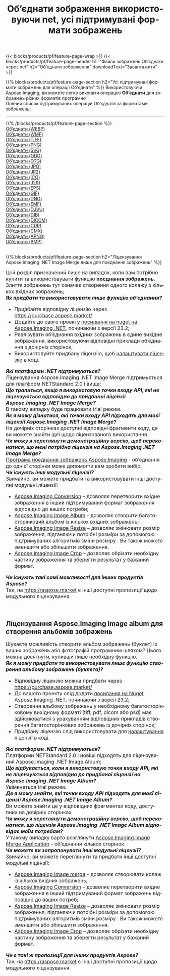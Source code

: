﻿---
title: Об’єднати зображення використовуючи net, усі підтримувані формати зображень 
weight: 3920
url: /uk/net/merge 
lang: uk
langdirlevel: 2
locales: zh-hans,ja,it,ru,de,es,fr,nl,id,lt,pl,pt,vi,tr,ko,zh-hant,ar,hi,th,sv,cs,uk,he
description: Використовуючи Aspose.Imaging, ви можете легко Об’єднати зображення використовуючи  net
---

{{< blocks/products/pf/feature-page-wrap >}}
{{< blocks/products/pf/feature-page-header h1="Файли зображень Об’єднати через net" h2="Об’єднати зображення" downloadText="Завантажити" >}}


{{% blocks/products/pf/feature-page-section  h2="Усі підтримувані формати зображень для операції Об’єднати" %}}
Використовуючи Aspose.Imaging, ви можете легко виконати операцiю **Об’єднати** для  зображень різних форматів програмно
<br/>
Повний список підтримуваних операцій Об’єднати за форматами зображень:
<hr/>
{{% /blocks/products/pf/feature-page-section %}}
<div class="container-fluid productfamilypage bg-gray">
    <div class="convertypes bg-gray agp-content section">
        <div class="container">
		<div class="row other-converters">
		    <div class='col-md-2 other-converter remove-lp remove-rp'><a href="/imaging/uk/net/merge/webp" >Об’єднати (WEBP)</a></div><div class='col-md-2 other-converter remove-lp remove-rp'><a href="/imaging/uk/net/merge/wmf" >Об’єднати (WMF)</a></div><div class='col-md-2 other-converter remove-lp remove-rp'><a href="/imaging/uk/net/merge/tiff" >Об’єднати (TIFF)</a></div><div class='col-md-2 other-converter remove-lp remove-rp'><a href="/imaging/uk/net/merge/png" >Об’єднати (PNG)</a></div><div class='col-md-2 other-converter remove-lp remove-rp'><a href="/imaging/uk/net/merge/svg" >Об’єднати (SVG)</a></div><div class='col-md-2 other-converter remove-lp remove-rp'><a href="/imaging/uk/net/merge/odg" >Об’єднати (ODG)</a></div><div class='col-md-2 other-converter remove-lp remove-rp'><a href="/imaging/uk/net/merge/otg" >Об’єднати (OTG)</a></div><div class='col-md-2 other-converter remove-lp remove-rp'><a href="/imaging/uk/net/merge/jpg" >Об’єднати (JPG)</a></div><div class='col-md-2 other-converter remove-lp remove-rp'><a href="/imaging/uk/net/merge/jp2" >Об’єднати (JP2)</a></div><div class='col-md-2 other-converter remove-lp remove-rp'><a href="/imaging/uk/net/merge/ico" >Об’єднати (ICO)</a></div><div class='col-md-2 other-converter remove-lp remove-rp'><a href="/imaging/uk/net/merge/j2k" >Об’єднати (J2K)</a></div><div class='col-md-2 other-converter remove-lp remove-rp'><a href="/imaging/uk/net/merge/eps" >Об’єднати (EPS)</a></div><div class='col-md-2 other-converter remove-lp remove-rp'><a href="/imaging/uk/net/merge/gif" >Об’єднати (GIF)</a></div><div class='col-md-2 other-converter remove-lp remove-rp'><a href="/imaging/uk/net/merge/dng" >Об’єднати (DNG)</a></div><div class='col-md-2 other-converter remove-lp remove-rp'><a href="/imaging/uk/net/merge/emf" >Об’єднати (EMF)</a></div><div class='col-md-2 other-converter remove-lp remove-rp'><a href="/imaging/uk/net/merge/djvu" >Об’єднати (DJVU)</a></div><div class='col-md-2 other-converter remove-lp remove-rp'><a href="/imaging/uk/net/merge/dib" >Об’єднати (DIB)</a></div><div class='col-md-2 other-converter remove-lp remove-rp'><a href="/imaging/uk/net/merge/dicom" >Об’єднати (DICOM)</a></div><div class='col-md-2 other-converter remove-lp remove-rp'><a href="/imaging/uk/net/merge/cdr" >Об’єднати (CDR)</a></div><div class='col-md-2 other-converter remove-lp remove-rp'><a href="/imaging/uk/net/merge/cmx" >Об’єднати (CMX)</a></div><div class='col-md-2 other-converter remove-lp remove-rp'><a href="/imaging/uk/net/merge/apng" >Об’єднати (APNG)</a></div><div class='col-md-2 other-converter remove-lp remove-rp'><a href="/imaging/uk/net/merge/bmp" >Об’єднати (BMP)</a></div>
                </div>
        </div>
    </div>
</div>
<br/>

{{% blocks/products/pf/feature-page-section  h2="Ліцензування Aspose.Imaging .NET Image Merge лише для поєднання зображень" %}}
<div style="font-size:16px;">
Цей розділ призначений лише на випадок, коли вам потрібно купити та використовувати функцію <b>поєднання зображень</b>. Злиття зображень тут означає створення одного колажу з кількох вхідних зображень; <br/>
<i><b>Як придбати та використовувати лише функцію об’єднання?</b></i>
<ul>
<li>
Придбайте відповідну ліцензію через <a href="https://purchase.aspose.market/">https://purchase.aspose.market/</a>
</li>
<li>
Додайте до свого проекту <a href="https://www.nuget.org/packages/Aspose.Imaging">посилання на nuget на Aspose.Imaging .NET</a>, починаючи з версії 23.2;
</li>
<li>
Реалізувати об’єднання вхідних зображень в єдине вихідне зображення, використовуючи відповідні приклади об’єднання з дочірніх сторінок;
</li>
<li>
Використовуйте придбану ліцензію, щоб <a href="https://docs.aspose.com/imaging/net/licensing/">налаштувати ліцензію</a> в коді.
</li>
</ul>
<i><b>Які платформи .NET підтримуються?</b></i> <br/>
Ліцензування Aspose.Imaging .NET Image Merge підтримується для платформ NETStandard 2.0 і вище;<br/>
<i><b>Що трапиться, якщо я використовую точки входу API, які не ліцензуються відповідно до придбаної ліцензії Aspose.Imaging .NET Image Merge?</b></i><br/>
В такому випадку буде працювати trial режим.<br/>
<i><b>Як я можу дізнатися, які точки входу API підходять для моєї ліцензії Aspose.Imaging .NET Image Merge?</b></i><br/>
На дочірніх сторінках доступні відповідні фрагменти коду, де ви можете знайти ідеї щодо ліцензованого використання.<br/>
<i><b>Чи можу я переглянути демонстраційну версію, щоб переконатися, що мені потрібна ліцензія на Aspose.Imaging .NET Image Merge?</b></i><br/>
<a href="https://products.aspose.app/imaging/uk/image-merge/">Програма поєднання зображень Aspose.Imaging</a> - об’єднання до однієї сторінки може допомогти вам зробити вибір.<br />
<i><b>Чи існують інші модульні ліцензії?</b></i><br/>
Звичайно, ви можете придбати та використовувати інші доступні модульні ліцензії:<br/>
<ul>
<li>
<a href="https://products.aspose.com/imaging/uk/net/conversion/">Aspose.Imaging Conversion</a> – дозволяє перетворити вхідне зображення в інший підтримуваний формат зображення відповідно до ваших потреби;
</li>
<li>
<a href="https://products.aspose.com/imaging/uk/net/merge/">Aspose.Imaging Image Album</a> - дозволяє створити багатосторінковий альбом із кількох вхідних зображень;
</li>
<li>
<a href="https://products.aspose.com/imaging/uk/net/resize/">Aspose.Imaging Image Resize</a> – дозволяє змінювати розмір зображення, підганяючи потрібні розміри за допомогою підтримуваних алгоритмів зміни розміру . Ви також можете зменшити або збільшити зображення.
</li>
<li>
<a href="https://products.aspose.com/imaging/uk/net/crop/">Aspose.Imaging Image Crop</a> – дозволяє обрізати необхідну частину зображення та зберегти результат у бажаний формат.
</li>
</ul>
<i><b>Чи існують такі самі можливості для інших продуктів Aspose?</b></i><br/>
Так, на <a href="https://aspose.market">https://aspose.market</a> є інші доступні пропозиції щодо модульного ліцензування.
</div>
<br/>

<br/>
<h2>Ліцензування Aspose.Imaging Image album для створення альбомів зображень</h2>
<div style="font-size:16px;">
Шукаєте можливість створити альбом зображень (буклет) із ваших зображень або фотографій програмним шляхом? Цього можна досягнути, купивши лише необхідну функцію.<br/>
<i><b>Як я можу придбати та використовувати лише функцію створення альбому зображень (буклета)?</b></i>
<ul>
<li>
Відповідну ліцензію можна придбати через <a href="https://purchase.aspose.market/">https://purchase.aspose.market/</a>
</li>
<li>
До вашого проекту слід додати <a href="https://www.nuget.org/packages/Aspose.Imaging">посилання на Nuget</a> Aspose.Imaging .NET, починаючи з версії 23.2;
</li>
<li>
Створення альбому зображень у необхідному багатосторінковому вихідному форматі (tiff, pdf, dicom або psd) має здійснюватися з урахуванням відповідних прикладів створення багатосторінкових зображень із дочірніх сторінок;
</li>
<li>
Придбану ліцензію слід використовувати для <a href="https://docs.aspose.com/imaging/net/licensing/">налаштування ліцензії</a> в коді.
</li>
</ul>
<i><b>Які платформи .NET підтримуються?</b></i> <br/>
Платформи NETStandard 2.0 і новіші підходять для ліцензування Aspose.Imaging .NET Image Album;<br/>
<i><b>Що відбувається, коли я використовую точки входу API, які не ліцензуються відповідно до придбаної ліцензії на Aspose.Imaging .NET Image Album?</b></i><br/>
Увімкнеться trial режим.<br/>
<i><b>Де я можу знайти, які точки входу API підходять для моєї ліцензії Aspose.Imaging .NET Image Album?</b></i><br/>
Ви можете знайти це у відповідних фрагментах коду, доступних на дочірніх сторінках<br/>
<i><b>Чи можу я переглянути демонстраційну версію, щоб переконатися, що ліцензія Aspose.Imaging .NET Image Album відповідає моїм потребам?</b></i><br/>
У такому випадку варто розглянути <a href="https://products.aspose.app/imaging/uk/image-merge/">Aspose.Imaging Image Merge Application</a> - об’єднання кількох сторінок. <br/>
<i><b>Чи можете ви запропонувати інші модульні ліцензії?</b></i><br/>
Звичайно, ви можете переглянути та придбати інші доступні модульні ліцензії:<br/>
<ul>
<li>
<a href="https://products.aspose.com/imaging/uk/net/merge/">Aspose.Imaging Image merge</a> - дозволяє створювати колаж із кількох вхідних зображень;
</li>
<li>
<a href="https://products.aspose.com/imaging/uk/net/conversion/">Aspose.Imaging Conversion</a> – дозволяє перетворити вхідне зображення в інший підтримуваний формат зображень відповідно до ваших потреб;
</li>
<li>
<a href="https://products.aspose.com/imaging/uk/net/resize/">Aspose.Imaging Image Resize</a> – дозволяє змінювати розмір зображення, підганяючи потрібні розміри за допомогою підтримуваних алгоритмів зміни розміру . Ви також можете зменшити або збільшити зображення.
</li>
<li>
<a href="https://products.aspose.com/imaging/uk/net/crop/">Aspose.Imaging Image Crop</a> – дозволяє обрізати необхідну частину зображення та зберегти результат у бажаний формат.
</li>
</ul>
<i><b>Чи є такі ж пропозиції для інших продуктів Aspose?</b></i><br/>
Так, на <a href="https://aspose.market">https://aspose.market</a> є інші доступні пропозиції щодо модульного ліцензування.
</div>
<br/>
